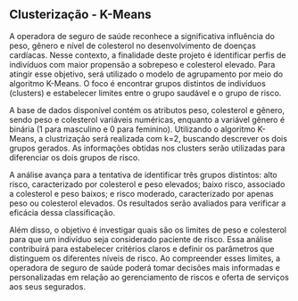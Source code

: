 ## Clusterização - K-Means

A operadora de seguro de saúde reconhece a significativa influência do peso, gênero e nível de colesterol no desenvolvimento de doenças cardíacas. Nesse contexto, a finalidade deste projeto é identificar perfis de indivíduos com maior propensão a sobrepeso e colesterol elevado. Para atingir esse objetivo, será utilizado o modelo de agrupamento por meio do algoritmo K-Means. O foco é encontrar grupos distintos de indivíduos (clusters) e estabelecer limites entre o grupo saudável e o grupo de risco. 

A base de dados disponível contém os atributos peso, colesterol e gênero, sendo peso e colesterol variáveis numéricas, enquanto a variável gênero é binária (1 para masculino e 0 para feminino). Utilizando o algoritmo K-Means, a clustrização será realizada com k=2, buscando descrever os dois grupos gerados. As informações obtidas nos clusters serão utilizadas para diferenciar os dois grupos de risco. 

A análise avança para a tentativa de identificar três grupos distintos: alto risco, caracterizado por colesterol e peso elevados; baixo risco, associado a colesterol e peso baixos; e risco moderado, caracterizado por apenas peso ou colesterol elevados. Os resultados serão avaliados para verificar a eficácia dessa classificação. 

Além disso, o objetivo é investigar quais são os limites de peso e colesterol para que um indivíduo seja considerado paciente de risco. Essa análise contribuirá para estabelecer critérios claros e definir os parâmetros que distinguem os diferentes níveis de risco. Ao compreender esses limites, a operadora de seguro de saúde poderá tomar decisões mais informadas e personalizadas em relação ao gerenciamento de riscos e oferta de serviços aos seus segurados.